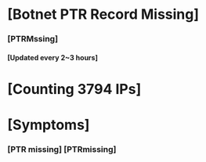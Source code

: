 # [Botnet PTR Record Missing]
### [PTRMssing]
#### [Updated every 2~3 hours]

# [Counting 3794 IPs]

# [Symptoms] 
###   [PTR missing] [PTRmissing]
